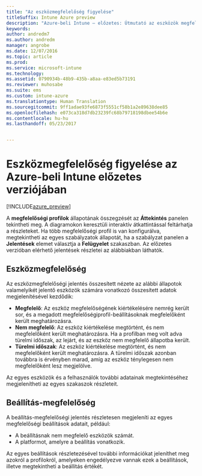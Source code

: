 ```yaml
---
title: "Az eszközmegfelelőség figyelése"
titleSuffix: Intune Azure preview
description: "Azure-beli Intune – előzetes: Útmutató az eszközök megfelelőségének figyeléséhez."
keywords: 
author: andredm7
ms.author: andredm
manager: angrobe
ms.date: 12/07/2016
ms.topic: article
ms.prod: 
ms.service: microsoft-intune
ms.technology: 
ms.assetid: 0790934b-48b9-435b-a8aa-e83ed5b73191
ms.reviewer: muhosabe
ms.suite: ems
ms.custom: intune-azure
ms.translationtype: Human Translation
ms.sourcegitcommit: 9ff1adae93fe6873f5551cf58b1a2e89638dee85
ms.openlocfilehash: e073ca318d7db23239fc68b79718198dbee54b6e
ms.contentlocale: hu-hu
ms.lasthandoff: 05/23/2017


---
```

# <a name="how-to-monitor-device-compliance-in-intune-azure-preview"></a>Eszközmegfelelőség figyelése az Azure-beli Intune előzetes verziójában

[!INCLUDE[azure_preview](./includes/azure_preview.md)]

A **megfelelőségi profilok** állapotának összegzését az **Áttekintés** panelen tekintheti meg.
A diagramokon keresztüli interaktív átkattintással feltárhatja a részleteket. Ha több megfelelőségi profil is van konfigurálva, megtekintheti az egyes szabályzatok állapotát, ha a szabályzat panelen a **Jelentések** elemet választja a **Felügyelet** szakaszban.  Az előzetes verzióban elérhető jelentések részletei az alábbiakban láthatók.

##  <a name="device-compliance"></a>Eszközmegfelelőség

Az eszközmegfelelőségi jelentés összesített nézete az alábbi állapotok valamelyikét jelentő eszközök számára vonatkozó összesített adatok megjelenítésével kezdődik:

- **Megfelelő**: Az eszköz megfelelőségének kiértékelésére nemrég került sor, és a megadott megfelelőségiprofil-beállításoknak megfelelőként került meghatározásra.
- **Nem megfelelő**: Az eszköz kiértékelése megtörtént, és nem megfelelőként került meghatározásra.  Ha a profilban meg volt adva türelmi időszak, az lejárt, és az eszköz nem megfelelő állapotba került.
- **Türelmi időszak**: Az eszköz kiértékelése megtörtént, és nem megfelelőként került meghatározásra. A türelmi időszak azonban továbbra is érvényben marad, amíg az eszköz ténylegesen nem megfelelőként lesz megjelölve.

Az egyes eszközök és a felhasználók további adatainak megtekintéséhez megjelenítheti az egyes szakaszok részleteit.

## <a name="setting-compliance"></a>Beállítás-megfelelőség

A beállítás-megfelelőségi jelentés részletesen megjeleníti az egyes megfelelőségi beállítások adatait, például:

- A beállításnak nem megfelelő eszközök számát.
- A platformot, amelyre a beállítás vonatkozik.

Az egyes beállítások részletezésével további információkat jeleníthet meg azokról a profilokról, amelyeken engedélyezve vannak ezek a beállítások, illetve megtekintheti a beállítás értékét.

